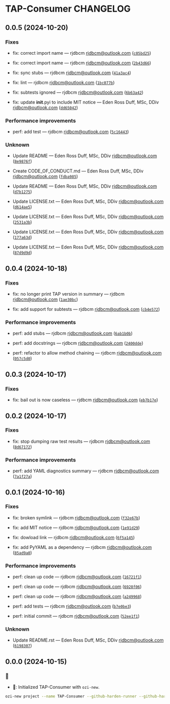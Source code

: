 # TAP-Consumer CHANGELOG
## 0.0.5 (2024-10-20)


### Fixes


* fix: correct import name — rjdbcm <rjdbcm@outlook.com>
([`c05bd25`](https://github.com/OZI-Project/TAP-Consumer/commit/c05bd25c0333f80b7124c4d6d32a7f28121f2a07))

* fix: correct import name — rjdbcm <rjdbcm@outlook.com>
([`2b43d66`](https://github.com/OZI-Project/TAP-Consumer/commit/2b43d66acfe119a8601dd7d706d2d1fd2eac9005))

* fix: sync stubs — rjdbcm <rjdbcm@outlook.com>
([`41a3ac4`](https://github.com/OZI-Project/TAP-Consumer/commit/41a3ac4482b3013ef8ea4053c5f66c75ca85c08a))

* fix: lint — rjdbcm <rjdbcm@outlook.com>
([`1bc077b`](https://github.com/OZI-Project/TAP-Consumer/commit/1bc077b5053c2fce230dc95e04f5d93c0858c6f7))

* fix: subtests ignored — rjdbcm <rjdbcm@outlook.com>
([`6b63a42`](https://github.com/OZI-Project/TAP-Consumer/commit/6b63a4252b6014fb28a1ab41270c4e34fed67a9d))

* fix: update __init__.pyi to include MIT notice — Eden Ross Duff, MSc, DDiv <rjdbcm@outlook.com>
([`dd65042`](https://github.com/OZI-Project/TAP-Consumer/commit/dd650429062d16865f7dae253f323d40d20ff552))


### Performance improvements


* perf: add test — rjdbcm <rjdbcm@outlook.com>
([`5c16443`](https://github.com/OZI-Project/TAP-Consumer/commit/5c16443d2e18e140fb80b34e69f4eece2e8157b2))


### Unknown


* Update README — Eden Ross Duff, MSc, DDiv <rjdbcm@outlook.com>
([`8e9876f`](https://github.com/OZI-Project/TAP-Consumer/commit/8e9876f9897b14221fe0033de89d2237652eb6c8))

* Create CODE_OF_CONDUCT.md — Eden Ross Duff, MSc, DDiv <rjdbcm@outlook.com>
([`fdba985`](https://github.com/OZI-Project/TAP-Consumer/commit/fdba98539ea17fcd73d3684369695afbd8feb871))

* Update README — Eden Ross Duff, MSc, DDiv <rjdbcm@outlook.com>
([`d7b1275`](https://github.com/OZI-Project/TAP-Consumer/commit/d7b12755ae6418528bb6684db8ecab3d53491d49))

* Update LICENSE.txt — Eden Ross Duff, MSc, DDiv <rjdbcm@outlook.com>
([`d614ae5`](https://github.com/OZI-Project/TAP-Consumer/commit/d614ae5f17c642f0e74c70df68dbe349bedc9ef1))

* Update LICENSE.txt — Eden Ross Duff, MSc, DDiv <rjdbcm@outlook.com>
([`2531a3b`](https://github.com/OZI-Project/TAP-Consumer/commit/2531a3b7bbb8b34f79bdb33aed7ee2c62f29ccd1))

* Update LICENSE.txt — Eden Ross Duff, MSc, DDiv <rjdbcm@outlook.com>
([`177a63d`](https://github.com/OZI-Project/TAP-Consumer/commit/177a63d215ad82357ca1c9bf51cf3e57201f868e))

* Update LICENSE.txt — Eden Ross Duff, MSc, DDiv <rjdbcm@outlook.com>
([`87d9d9d`](https://github.com/OZI-Project/TAP-Consumer/commit/87d9d9d7c358a95e7e435a37e8e851c7d438b654))

## 0.0.4 (2024-10-18)


### Fixes


* fix: no longer print TAP version in summary — rjdbcm <rjdbcm@outlook.com>
([`1ae30bc`](https://github.com/OZI-Project/TAP-Consumer/commit/1ae30bc41b110c8c29cfc60749a15f2d2433229b))

* fix: add support for subtests — rjdbcm <rjdbcm@outlook.com>
([`cb4e572`](https://github.com/OZI-Project/TAP-Consumer/commit/cb4e5725f6a8a032a77f670d48c65251e1ac9852))


### Performance improvements


* perf: add stubs — rjdbcm <rjdbcm@outlook.com>
([`6ab1b0b`](https://github.com/OZI-Project/TAP-Consumer/commit/6ab1b0b43b9ed848448b7d8ecb13596acdfcf211))

* perf: add docstrings — rjdbcm <rjdbcm@outlook.com>
([`2400dde`](https://github.com/OZI-Project/TAP-Consumer/commit/2400dde14e2a43d9d4a82a3a7e8ac0326543a4c5))

* perf: refactor to allow method chaining — rjdbcm <rjdbcm@outlook.com>
([`057c5d0`](https://github.com/OZI-Project/TAP-Consumer/commit/057c5d0ed4e8fd894f4cffff149a02516fee4304))

## 0.0.3 (2024-10-17)


### Fixes


* fix: bail out is now caseless — rjdbcm <rjdbcm@outlook.com>
([`eb7b17e`](https://github.com/OZI-Project/TAP-Consumer/commit/eb7b17ec26b1d713fc5f9f396b5c1a6ba40720bc))

## 0.0.2 (2024-10-17)


### Fixes


* fix: stop dumping raw test results — rjdbcm <rjdbcm@outlook.com>
([`8d67172`](https://github.com/OZI-Project/TAP-Consumer/commit/8d67172f4718643e7680b19f0737c287927348a3))


### Performance improvements


* perf: add YAML diagnostics summary — rjdbcm <rjdbcm@outlook.com>
([`7a1f27a`](https://github.com/OZI-Project/TAP-Consumer/commit/7a1f27a51bb171e28ab26ea1c798b143709dc609))

## 0.0.1 (2024-10-16)


### Fixes


* fix: broken symlink — rjdbcm <rjdbcm@outlook.com>
([`f32e67b`](https://github.com/OZI-Project/TAP-Consumer/commit/f32e67ba0a07551e0c36ff791809369b373363a2))

* fix: add MIT notice — rjdbcm <rjdbcm@outlook.com>
([`1e91d29`](https://github.com/OZI-Project/TAP-Consumer/commit/1e91d2948926a26b343e866b473c2b58d188c5f6))

* fix: dowload link — rjdbcm <rjdbcm@outlook.com>
([`6f5a145`](https://github.com/OZI-Project/TAP-Consumer/commit/6f5a14593b959a26462a58c67d700ef267e540de))

* fix: add PyYAML as a dependency — rjdbcm <rjdbcm@outlook.com>
([`85ad9a0`](https://github.com/OZI-Project/TAP-Consumer/commit/85ad9a0826990c6da1ccfd39bf99dae4b2f82b37))


### Performance improvements


* perf: clean up code — rjdbcm <rjdbcm@outlook.com>
([`16721f1`](https://github.com/OZI-Project/TAP-Consumer/commit/16721f1cd280af292237e09dde1383929189db0e))

* perf: clean up code — rjdbcm <rjdbcm@outlook.com>
([`6928f06`](https://github.com/OZI-Project/TAP-Consumer/commit/6928f06be492789a2449ff088ebfc80b3ab0bd81))

* perf: clean up code — rjdbcm <rjdbcm@outlook.com>
([`a249968`](https://github.com/OZI-Project/TAP-Consumer/commit/a2499682a0affcb88e892cd9b17138bfa6cc4ba4))

* perf: add tests — rjdbcm <rjdbcm@outlook.com>
([`b7e0be3`](https://github.com/OZI-Project/TAP-Consumer/commit/b7e0be36a3a7f56ff4f49df5a5a24956824d88cd))

* perf: initial commit — rjdbcm <rjdbcm@outlook.com>
([`52ee1f1`](https://github.com/OZI-Project/TAP-Consumer/commit/52ee1f17fecc982da3dcd5ed8fab40f28eda6ce5))


### Unknown


* Update README.rst — Eden Ross Duff, MSc, DDiv <rjdbcm@outlook.com>
([`6198307`](https://github.com/OZI-Project/TAP-Consumer/commit/6198307048b4004552ecd6cc9ad964760bcea792))


## 0.0.0 (2024-10-15)

### :tada:

* :tada:: Initialized TAP-Consumer with ``ozi-new``.

```sh
ozi-new project --name TAP-Consumer --github-harden-runner --github-harden-runner --enable-uv --enable-uv --no-strict --no-strict --summary 'Parses and serializes Test Anything Protocol output.' --keywords TAP,testing,unittest --home-page https://oziproject.dev --author 'Eden Ross Duff MSc' --author-email help@oziproject.dev --license 'OSI Approved :: Apache Software License' --license-expression 'Apache-2.0 WITH LLVM-exception' --requires-dist pyparsing --requires-dist prompt-toolkit
```